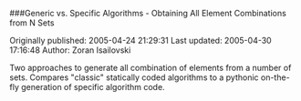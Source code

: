 ###Generic vs. Specific Algorithms - Obtaining All Element Combinations from N Sets

Originally published: 2005-04-24 21:29:31
Last updated: 2005-04-30 17:16:48
Author: Zoran Isailovski

Two approaches to generate all combination of elements from a number of sets. Compares "classic" statically coded algorithms to a pythonic on-the-fly generation of specific algorithm code.